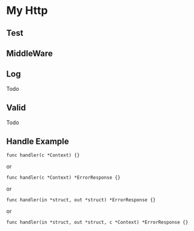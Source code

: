 # My Http

## Test

## MiddleWare

## Log
Todo

## Valid
Todo

## Handle Example
```
func handler(c *Context) {}
```

or

```
func handler(c *Context) *ErrorResponse {}
```

or

```
func handler(in *struct, out *struct) *ErrorResponse {}
```

or

```
func handler(in *struct, out *struct, c *Context) *ErrorResponse {}
```